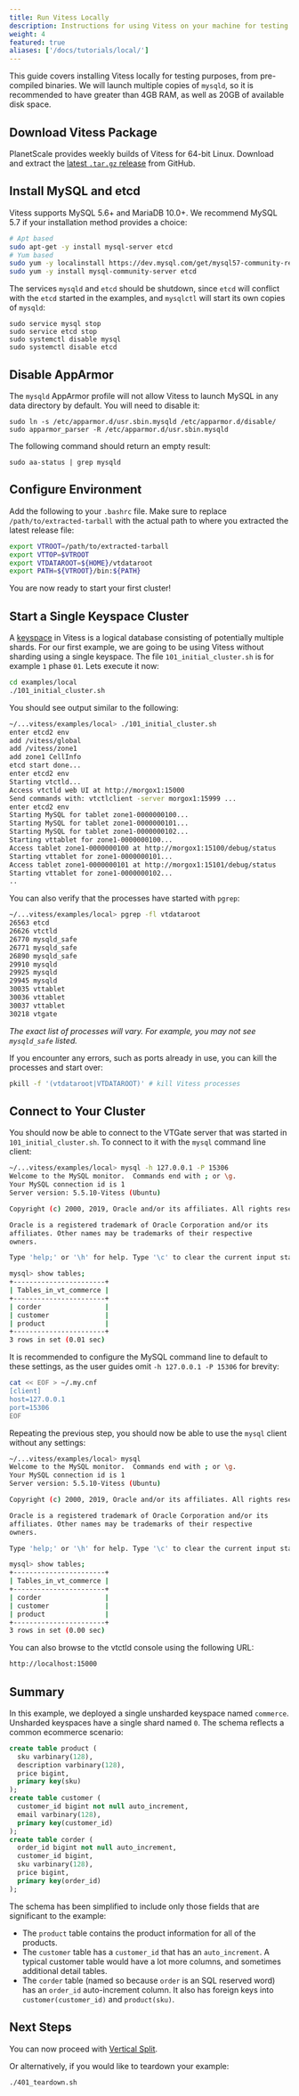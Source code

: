```yaml
---
title: Run Vitess Locally
description: Instructions for using Vitess on your machine for testing purposes
weight: 4
featured: true
aliases: ['/docs/tutorials/local/']
---
```


This guide covers installing Vitess locally for testing purposes, from pre-compiled binaries. We will launch multiple copies of `mysqld`, so it is recommended to have greater than 4GB RAM, as well as 20GB of available disk space.

## Download Vitess Package

PlanetScale provides weekly builds of Vitess for 64-bit Linux. Download and extract the [latest `.tar.gz` release](https://github.com/planetscale/vitess-releases/releases) from GitHub.

## Install MySQL and etcd

Vitess supports MySQL 5.6+ and MariaDB 10.0+. We recommend MySQL 5.7 if your installation method provides a choice:

```bash
# Apt based
sudo apt-get -y install mysql-server etcd
# Yum based
sudo yum -y localinstall https://dev.mysql.com/get/mysql57-community-release-el7-9.noarch.rpm
sudo yum -y install mysql-community-server etcd
```

The services `mysqld` and `etcd` should be shutdown, since `etcd` will conflict with the `etcd` started in the examples, and `mysqlctl` will start its own copies of `mysqld`:

```
sudo service mysql stop
sudo service etcd stop
sudo systemctl disable mysql
sudo systemctl disable etcd
```

## Disable AppArmor

The `mysqld` AppArmor profile will not allow Vitess to launch MySQL in any data directory by default. You will need to disable it:

```
sudo ln -s /etc/apparmor.d/usr.sbin.mysqld /etc/apparmor.d/disable/
sudo apparmor_parser -R /etc/apparmor.d/usr.sbin.mysqld
```

The following command should return an empty result:

```
sudo aa-status | grep mysqld
```

## Configure Environment

Add the following to your `.bashrc` file. Make sure to replace `/path/to/extracted-tarball` with the actual path to where you extracted the latest release file:

```bash
export VTROOT=/path/to/extracted-tarball
export VTTOP=$VTROOT
export VTDATAROOT=${HOME}/vtdataroot
export PATH=${VTROOT}/bin:${PATH}
```

You are now ready to start your first cluster!

## Start a Single Keyspace Cluster

A [keyspace](../../concepts/keyspace) in Vitess is a logical database consisting of potentially multiple shards. For our first example, we are going to be using Vitess without sharding using a single keyspace. The file `101_initial_cluster.sh` is for example `1` phase `01`. Lets execute it now:

``` sh
cd examples/local
./101_initial_cluster.sh
```

You should see output similar to the following:

```bash
~/...vitess/examples/local> ./101_initial_cluster.sh
enter etcd2 env
add /vitess/global
add /vitess/zone1
add zone1 CellInfo
etcd start done...
enter etcd2 env
Starting vtctld...
Access vtctld web UI at http://morgox1:15000
Send commands with: vtctlclient -server morgox1:15999 ...
enter etcd2 env
Starting MySQL for tablet zone1-0000000100...
Starting MySQL for tablet zone1-0000000101...
Starting MySQL for tablet zone1-0000000102...
Starting vttablet for zone1-0000000100...
Access tablet zone1-0000000100 at http://morgox1:15100/debug/status
Starting vttablet for zone1-0000000101...
Access tablet zone1-0000000101 at http://morgox1:15101/debug/status
Starting vttablet for zone1-0000000102...
..
```

You can also verify that the processes have started with `pgrep`:

``` sh
~/...vitess/examples/local> pgrep -fl vtdataroot
26563 etcd
26626 vtctld
26770 mysqld_safe
26771 mysqld_safe
26890 mysqld_safe
29910 mysqld
29925 mysqld
29945 mysqld
30035 vttablet
30036 vttablet
30037 vttablet
30218 vtgate
```

_The exact list of processes will vary. For example, you may not see `mysqld_safe` listed._

If you encounter any errors, such as ports already in use, you can kill the processes and start over:

```bash
pkill -f '(vtdataroot|VTDATAROOT)' # kill Vitess processes
```

## Connect to Your Cluster

You should now be able to connect to the VTGate server that was started in `101_initial_cluster.sh`. To connect to it with the `mysql` command line client:

```bash
~/...vitess/examples/local> mysql -h 127.0.0.1 -P 15306
Welcome to the MySQL monitor.  Commands end with ; or \g.
Your MySQL connection id is 1
Server version: 5.5.10-Vitess (Ubuntu)

Copyright (c) 2000, 2019, Oracle and/or its affiliates. All rights reserved.

Oracle is a registered trademark of Oracle Corporation and/or its
affiliates. Other names may be trademarks of their respective
owners.

Type 'help;' or '\h' for help. Type '\c' to clear the current input statement.

mysql> show tables;
+-----------------------+
| Tables_in_vt_commerce |
+-----------------------+
| corder                |
| customer              |
| product               |
+-----------------------+
3 rows in set (0.01 sec)
```

It is recommended to configure the MySQL command line to default to these settings, as the user guides omit `-h 127.0.0.1 -P 15306` for brevity:

```bash
cat << EOF > ~/.my.cnf
[client]
host=127.0.0.1
port=15306
EOF
```

Repeating the previous step, you should now be able to use the `mysql` client without any settings:

```bash
~/...vitess/examples/local> mysql
Welcome to the MySQL monitor.  Commands end with ; or \g.
Your MySQL connection id is 1
Server version: 5.5.10-Vitess (Ubuntu)

Copyright (c) 2000, 2019, Oracle and/or its affiliates. All rights reserved.

Oracle is a registered trademark of Oracle Corporation and/or its
affiliates. Other names may be trademarks of their respective
owners.

Type 'help;' or '\h' for help. Type '\c' to clear the current input statement.

mysql> show tables;
+-----------------------+
| Tables_in_vt_commerce |
+-----------------------+
| corder                |
| customer              |
| product               |
+-----------------------+
3 rows in set (0.00 sec)
```

You can also browse to the vtctld console using the following URL:

``` sh
http://localhost:15000
```

## Summary

In this example, we deployed a single unsharded keyspace named `commerce`. Unsharded keyspaces have a single shard named `0`. The schema reflects a common ecommerce scenario:

``` sql
create table product (
  sku varbinary(128),
  description varbinary(128),
  price bigint,
  primary key(sku)
);
create table customer (
  customer_id bigint not null auto_increment,
  email varbinary(128),
  primary key(customer_id)
);
create table corder (
  order_id bigint not null auto_increment,
  customer_id bigint,
  sku varbinary(128),
  price bigint,
  primary key(order_id)
);
```

The schema has been simplified to include only those fields that are significant to the example:
* The `product` table contains the product information for all of the products.
* The `customer` table has a `customer_id` that has an `auto_increment`. A typical customer table would have a lot more columns, and sometimes additional detail tables.
* The `corder` table (named so because `order` is an SQL reserved word) has an `order_id` auto-increment column. It also has foreign keys into `customer(customer_id)` and `product(sku)`.

## Next Steps

You can now proceed with [Vertical Split](../../user-guides/vertical-split).

Or alternatively, if you would like to teardown your example:

``` bash
./401_teardown.sh
```

